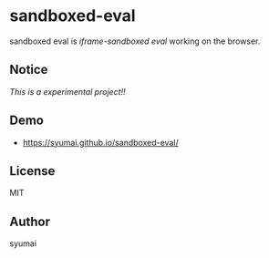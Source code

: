 # sandboxed-eval

sandboxed eval is *iframe-sandboxed eval* working on the browser.

## Notice

*This is a experimental project!!*

## Demo

* https://syumai.github.io/sandboxed-eval/

## License

MIT

## Author

syumai